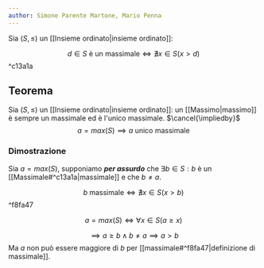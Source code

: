 ```yaml
---
author: Simone Parente Martone, Mario Penna
---
```


Sia $(S, \leq)$ un [[Insieme ordinato|insieme ordinato]]:

$$d \in S \text{ è un massimale} \iff \nexists x \in S (x > d)$$ ^c13a1a
## Teorema
Sia $(S, \leq)$ un [[Insieme ordinato|insieme ordinato]]: un [[Massimo|massimo]] è sempre un massimale ed è l'unico massimale. $\cancel{\impliedby}$
$$a = max(S) \implies a \text{ unico massimale}$$
### Dimostrazione
Sia $a = max(S)$, supponiamo _**per assurdo**_ che $\exists b \in S: b$ è un [[Massimale#^c13a1a|massimale]] e che $b \neq a$.

$$b \; \text{massimale} \iff \nexists x \in S (x > b)$$ ^f8fa47

$$a = max(S) \iff \forall x \in S (a \geq x)$$

$$\implies a \geq b \land b \neq a \implies a > b$$
Ma $a$ non può essere maggiore di $b$ per [[massimale#^f8fa47|definizione di massimale]].